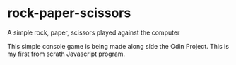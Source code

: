 # rock-paper-scissors
A simple rock, paper, scissors played against the computer


This simple console game is being made along side the Odin Project. This is my first from scrath Javascript program.